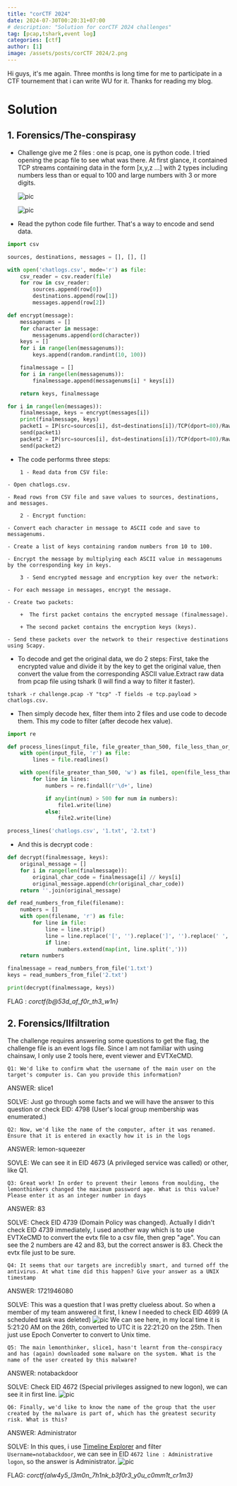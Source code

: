 ```yaml
--- 
title: "corCTF 2024"
date: 2024-07-30T00:20:31+07:00
# description: "Solution for corCTF 2024 challenges"
tag: [pcap,tshark,event log]
categories: [ctf]
author: [1]
image: /assets/posts/corCTF 2024/2.png
---
```


Hi guys, it's me again. Three months is long time for me to participate in a CTF tournement that i can write WU for it. Thanks for reading my blog.

# Solution

## 1. Forensics/The-conspirasy
- Challenge give me 2 files : one is pcap, one is python code. I tried opening the pcap file to see what was there. At first glance, it contained TCP streams containing data in the form [x,y,z ...] with 2 types including numbers less than or equal to 100 and large numbers with 3 or more digits. 

    ![pic](/assets/posts/corCTF%202024/the-conspiracy/1.png)
    
    ![pic](/assets/posts/corCTF%202024/the-conspiracy/2.png)
- Read the python code file further. That's a way to encode and send data.

```python
import csv

sources, destinations, messages = [], [], []

with open('chatlogs.csv', mode='r') as file:
    csv_reader = csv.reader(file)
    for row in csv_reader:
        sources.append(row[0])
        destinations.append(row[1])
        messages.append(row[2])

def encrypt(message):
    messagenums = []
    for character in message:
        messagenums.append(ord(character))
    keys = []
    for i in range(len(messagenums)):
        keys.append(random.randint(10, 100))

    finalmessage = []
    for i in range(len(messagenums)):
        finalmessage.append(messagenums[i] * keys[i])

    return keys, finalmessage

for i in range(len(messages)):
    finalmessage, keys = encrypt(messages[i])
    print(finalmessage, keys)
    packet1 = IP(src=sources[i], dst=destinations[i])/TCP(dport=80)/Raw(load=str(finalmessage))
    send(packet1)
    packet2 = IP(src=sources[i], dst=destinations[i])/TCP(dport=80)/Raw(load=str(keys))
    send(packet2)
```

- The code performs three steps:

```
    1 - Read data from CSV file:

- Open chatlogs.csv.

- Read rows from CSV file and save values ​​to sources, destinations, and messages.

    2 - Encrypt function:

- Convert each character in message to ASCII code and save to messagenums.

- Create a list of keys containing random numbers from 10 to 100.

- Encrypt the message by multiplying each ASCII value in messagenums by the corresponding key in keys.

    3 - Send encrypted message and encryption key over the network:

- For each message in messages, encrypt the message.

- Create two packets:

    +  The first packet contains the encrypted message (finalmessage).

    + The second packet contains the encryption keys (keys).

- Send these packets over the network to their respective destinations using Scapy.
```
- To decode and get the original data, we do 2 steps: First, take the encrypted value and divide it by the key to get the original value, then convert the value from the corresponding ASCII value.Extract raw data from pcap file using tshark (I will find a way to filter it faster).

```
tshark -r challenge.pcap -Y "tcp" -T fields -e tcp.payload > chatlogs.csv.
```

- Then simply decode hex, filter them into 2 files and use code to decode them. This my code to filter (after decode hex value).

```python
import re

def process_lines(input_file, file_greater_than_500, file_less_than_or_equal_500):
    with open(input_file, 'r') as file:
        lines = file.readlines()

    with open(file_greater_than_500, 'w') as file1, open(file_less_than_or_equal_500, 'w') as file2:
        for line in lines:
            numbers = re.findall(r'\d+', line)

            if any(int(num) > 500 for num in numbers):
                file1.write(line)
            else:
                file2.write(line)

process_lines('chatlogs.csv', '1.txt', '2.txt')
```

- And this is decrypt code : 

```python
def decrypt(finalmessage, keys):
    original_message = []
    for i in range(len(finalmessage)):
        original_char_code = finalmessage[i] // keys[i]
        original_message.append(chr(original_char_code))
    return ''.join(original_message)

def read_numbers_from_file(filename):
    numbers = []
    with open(filename, 'r') as file:
        for line in file:
            line = line.strip()
            line = line.replace('[', '').replace(']', '').replace(' ', '')
            if line:  
                numbers.extend(map(int, line.split(',')))
    return numbers

finalmessage = read_numbers_from_file('1.txt')
keys = read_numbers_from_file('2.txt')

print(decrypt(finalmessage, keys))
```

FLAG : *corctf{b@53d_af_f0r_th3_w1n}*

## 2. Forensics/Ilfiltration
The challenge requires answering some questions to get the flag, the challenge file is an event logs file. Since I am not familiar with using chainsaw, I only use 2 tools here, event viewer and EVTXeCMD.

```Q1: We'd like to confirm what the username of the main user on the target's computer is. Can you provide this information? ```

ANSWER: slice1 

SOLVE: Just go through some facts and we will have the answer to this question or check EID: 4798 (User's local group membership was enumerated.)

```Q2: Now, we'd like the name of the computer, after it was renamed. Ensure that it is entered in exactly how it is in the logs ```

ANSWER: lemon-squeezer 

SOVLE: We can see it in EID 4673 (A privileged service was called) or other, like Q1.

```Q3: Great work! In order to prevent their lemons from moulding, the lemonthinkers changed the maximum password age. What is this value? Please enter it as an integer number in days``` 

ANSWER: 83 

SOLVE: Check EID 4739 (Domain Policy was changed). Actually I didn't check EID 4739 immediately, I used another way which is to use EVTXeCMD to convert the evtx file to a csv file, then grep "age". You can see the 2 numbers are 42 and 83, but the correct answer is 83. Check the evtx file just to be sure.

```Q4: It seems that our targets are incredibly smart, and turned off the antivirus. At what time did this happen? Give your answer as a UNIX timestamp```

ANSWER: 1721946080 

SOLVE: This was a question that I was pretty clueless about. So when a member of my team answered it first, I knew I needed to check EID 4699 (A scheduled task was deleted)
    ![pic](/assets/posts/corCTF%202024/ilfiltration/Q4.png)
We can see here, in my local time it is 5:21:20 AM on the 26th, converted to UTC it is 22:21:20 on the 25th. Then just use Epoch Converter to convert to Unix time.

```Q5: The main lemonthinker, slice1, hasn't learnt from the-conspiracy and has (again) downloaded some malware on the system. What is the name of the user created by this malware? ```

ANSWER: notabackdoor 

SOLVE: Check EID 4672 (Special privileges assigned to new logon), we can see it in first line.
    ![pic](/assets/posts/corCTF%202024/ilfiltration/Q5.png)

```Q6: Finally, we'd like to know the name of the group that the user created by the malware is part of, which has the greatest security risk. What is this?```

ANSWER: Administrator 

SOLVE: In this ques, i use [Timeline Explorer](https://f001.backblazeb2.com/file/EricZimmermanTools/net6/TimelineExplorer.zip) and filter `Username=notabackdoor`, we can see in EID `4672 line : Administrative logon`, so the answer is Administrator.
    ![pic](/assets/posts/corCTF%202024/ilfiltration/Q6.png)

FLAG: *corctf{alw4y5_l3m0n_7h1nk_b3f0r3_y0u_c0mm1t_cr1m3}*